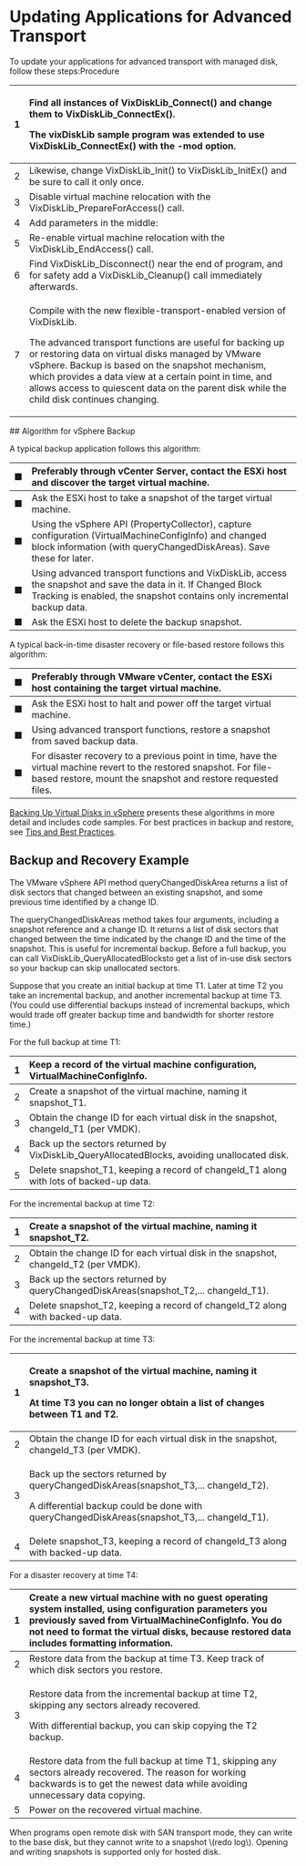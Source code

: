 # Updating Applications for Advanced Transport

To update your applications for advanced transport with managed disk, follow these steps:Procedure

<table>
  <thead>
    <tr>
      <th style="text-align:left">1</th>
      <th style="text-align:left">
        <p>Find all instances of VixDiskLib_Connect() and change them to VixDiskLib_ConnectEx().</p>
        <p>The vixDiskLib sample program was extended to use VixDiskLib_ConnectEx()
          with the -mod option.</p>
      </th>
    </tr>
  </thead>
  <tbody>
    <tr>
      <td style="text-align:left">2</td>
      <td style="text-align:left">Likewise, change VixDiskLib_Init() to VixDiskLib_InitEx() and be sure
        to call it only once.</td>
    </tr>
    <tr>
      <td style="text-align:left">3</td>
      <td style="text-align:left">Disable virtual machine relocation with the VixDiskLib_PrepareForAccess()
        call.</td>
    </tr>
    <tr>
      <td style="text-align:left">4</td>
      <td style="text-align:left">Add parameters in the middle:</td>
    </tr>
    <tr>
      <td style="text-align:left">5</td>
      <td style="text-align:left">Re-enable virtual machine relocation with the VixDiskLib_EndAccess() call.</td>
    </tr>
    <tr>
      <td style="text-align:left">6</td>
      <td style="text-align:left">Find VixDiskLib_Disconnect() near the end of program, and for safety add
        a VixDiskLib_Cleanup() call immediately afterwards.</td>
    </tr>
    <tr>
      <td style="text-align:left">7</td>
      <td style="text-align:left">
        <p>Compile with the new flexible-transport-enabled version of VixDiskLib.</p>
        <p>The advanced transport functions are useful for backing up or restoring
          data on virtual disks managed by VMware vSphere. Backup is based on the
          snapshot mechanism, which provides a data view at a certain point in time,
          and allows access to quiescent data on the parent disk while the child
          disk continues changing.</p>
      </td>
    </tr>
  </tbody>
</table>## Algorithm for vSphere Backup

A typical backup application follows this algorithm:

| ■ | Preferably through vCenter Server, contact the ESXi host and discover the target virtual machine. |
| :--- | :--- |
| ■ | Ask the ESXi host to take a snapshot of the target virtual machine. |
| ■ | Using the vSphere API \(PropertyCollector\), capture configuration \(VirtualMachineConfigInfo\) and changed block information \(with queryChangedDiskAreas\). Save these for later. |
| ■ | Using advanced transport functions and VixDiskLib, access the snapshot and save the data in it. If Changed Block Tracking is enabled, the snapshot contains only incremental backup data. |
| ■ | Ask the ESXi host to delete the backup snapshot. |

A typical back-in-time disaster recovery or file-based restore follows this algorithm:

| ■ | Preferably through VMware vCenter, contact the ESXi host containing the target virtual machine. |
| :--- | :--- |
| ■ | Ask the ESXi host to halt and power off the target virtual machine. |
| ■ | Using advanced transport functions, restore a snapshot from saved backup data. |
| ■ | For disaster recovery to a previous point in time, have the virtual machine revert to the restored snapshot. For file-based restore, mount the snapshot and restore requested files. |

[Backing Up Virtual Disks in vSphere](https://vdc-download.vmware.com/vmwb-repository/dcr-public/fe86d9b8-a400-4e19-aae0-71fb7d1ed798/b97d7eae-eaca-4338-93b8-bb7ffedbe449/doc/GUID-4870BD9B-199B-400A-8120-3FD61C79AF3E.html) presents these algorithms in more detail and includes code samples. For best practices in backup and restore, see [Tips and Best Practices](https://vdc-download.vmware.com/vmwb-repository/dcr-public/fe86d9b8-a400-4e19-aae0-71fb7d1ed798/b97d7eae-eaca-4338-93b8-bb7ffedbe449/doc/GUID-83F766E8-27A6-4132-876F-96EC05ECD094.html).

## Backup and Recovery Example

The VMware vSphere API method queryChangedDiskArea returns a list of disk sectors that changed between an existing snapshot, and some previous time identified by a change ID.

The queryChangedDiskAreas method takes four arguments, including a snapshot reference and a change ID. It returns a list of disk sectors that changed between the time indicated by the change ID and the time of the snapshot. This is useful for incremental backup. Before a full backup, you can call VixDiskLib\_QueryAllocatedBlocksto get a list of in-use disk sectors so your backup can skip unallocated sectors.

Suppose that you create an initial backup at time T1. Later at time T2 you take an incremental backup, and another incremental backup at time T3. \(You could use differential backups instead of incremental backups, which would trade off greater backup time and bandwidth for shorter restore time.\)

For the full backup at time T1:

| 1 | Keep a record of the virtual machine configuration, VirtualMachineConfigInfo. |
| :--- | :--- |
| 2 | Create a snapshot of the virtual machine, naming it snapshot\_T1. |
| 3 | Obtain the change ID for each virtual disk in the snapshot, changeId\_T1 \(per VMDK\). |
| 4 | Back up the sectors returned by VixDiskLib\_QueryAllocatedBlocks, avoiding unallocated disk. |
| 5 | Delete snapshot\_T1, keeping a record of changeId\_T1 along with lots of backed-up data. |

For the incremental backup at time T2:

| 1 | Create a snapshot of the virtual machine, naming it snapshot\_T2. |
| :--- | :--- |
| 2 | Obtain the change ID for each virtual disk in the snapshot, changeId\_T2 \(per VMDK\). |
| 3 | Back up the sectors returned by queryChangedDiskAreas\(snapshot\_T2,... changeId\_T1\). |
| 4 | Delete snapshot\_T2, keeping a record of changeId\_T2 along with backed-up data. |

For the incremental backup at time T3:

<table>
  <thead>
    <tr>
      <th style="text-align:left">1</th>
      <th style="text-align:left">
        <p>Create a snapshot of the virtual machine, naming it snapshot_T3.</p>
        <p>At time T3 you can no longer obtain a list of changes between T1 and T2.</p>
      </th>
    </tr>
  </thead>
  <tbody>
    <tr>
      <td style="text-align:left">2</td>
      <td style="text-align:left">Obtain the change ID for each virtual disk in the snapshot, changeId_T3
        (per VMDK).</td>
    </tr>
    <tr>
      <td style="text-align:left">3</td>
      <td style="text-align:left">
        <p>Back up the sectors returned by queryChangedDiskAreas(snapshot_T3,...
          changeId_T2).</p>
        <p>A differential backup could be done with queryChangedDiskAreas(snapshot_T3,...
          changeId_T1).</p>
      </td>
    </tr>
    <tr>
      <td style="text-align:left">4</td>
      <td style="text-align:left">Delete snapshot_T3, keeping a record of changeId_T3 along with backed-up
        data.</td>
    </tr>
  </tbody>
</table>For a disaster recovery at time T4:

<table>
  <thead>
    <tr>
      <th style="text-align:left">1</th>
      <th style="text-align:left">Create a new virtual machine with no guest operating system installed,
        using configuration parameters you previously saved from VirtualMachineConfigInfo.
        You do not need to format the virtual disks, because restored data includes
        formatting information.</th>
    </tr>
  </thead>
  <tbody>
    <tr>
      <td style="text-align:left">2</td>
      <td style="text-align:left">Restore data from the backup at time T3. Keep track of which disk sectors
        you restore.</td>
    </tr>
    <tr>
      <td style="text-align:left">3</td>
      <td style="text-align:left">
        <p>Restore data from the incremental backup at time T2, skipping any sectors
          already recovered.</p>
        <p>With differential backup, you can skip copying the T2 backup.</p>
      </td>
    </tr>
    <tr>
      <td style="text-align:left">4</td>
      <td style="text-align:left">Restore data from the full backup at time T1, skipping any sectors already
        recovered. The reason for working backwards is to get the newest data while
        avoiding unnecessary data copying.</td>
    </tr>
    <tr>
      <td style="text-align:left">5</td>
      <td style="text-align:left">Power on the recovered virtual machine.</td>
    </tr>
  </tbody>
</table>When programs open remote disk with SAN transport mode, they can write to the base disk, but they cannot write to a snapshot \(redo log\). Opening and writing snapshots is supported only for hosted disk.

